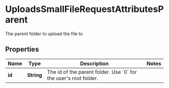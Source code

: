 

# UploadsSmallFileRequestAttributesParent

The parent folder to upload the file to

## Properties

| Name | Type | Description | Notes |
|------------ | ------------- | ------------- | -------------|
|**id** | **String** | The id of the parent folder. Use &#x60;0&#x60; for the user&#39;s root folder. |  |



